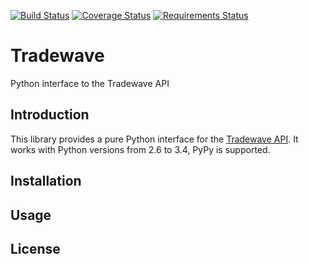[![Build Status](https://travis-ci.org/tradewave/tradewave-python.svg?branch=master)](https://travis-ci.org/tradewave/tradewave-python)
[![Coverage Status](https://coveralls.io/repos/tradewave/tradewave-python/badge.png?branch=master)](https://coveralls.io/r/tradewave/tradewave-python?branch=master)
[![Requirements Status](https://requires.io/github/tradewave/tradewave-python/requirements.png?branch=master)](https://requires.io/github/tradewave/tradewave-python/requirements/?branch=master)

# Tradewave

Python interface to the Tradewave API

## Introduction

This library provides a pure Python interface for the [Tradewave API](https://tradewave.net/developers/). It works with Python versions from 2.6 to 3.4, PyPy is supported.

## Installation

## Usage

## License
